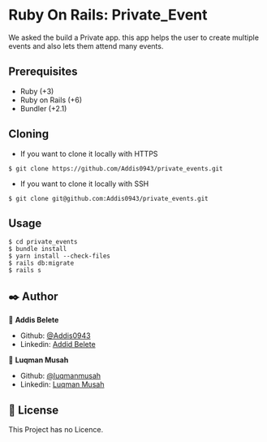 # Ruby On Rails: Private_Event

We asked the build a Private app. this app helps the user to create multiple events and also lets them attend many events.

## Prerequisites

- Ruby (+3)
- Ruby on Rails (+6)
- Bundler (+2.1)

## Cloning

- If you want to clone it locally with HTTPS

```
$ git clone https://github.com/Addis0943/private_events.git
```

- If you want to clone it locally with SSH

```
$ git clone git@github.com:Addis0943/private_events.git
```

## Usage

```
$ cd private_events
$ bundle install
$ yarn install --check-files
$ rails db:migrate
$ rails s
```

## ✒️ Author <a name = "author"></a>

👤 **Addis Belete**

- Github: [@Addis0943](https://github.com/Addis0943)
- Linkedin: [Addid Belete](https://www.linkedin.com/in/addis-belete-134b98191/)

👤 **Luqman Musah**

- Github: [@luqmanmusah](https://github.com/luqmanmusah)
- Linkedin: [Luqman Musah](https://www.linkedin.com/in/luqman-musah/)

## 📝 License

This Project has no Licence.
